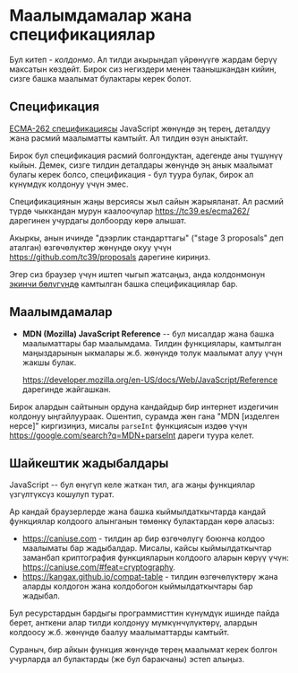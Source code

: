 
# Маалымдамалар жана спецификациялар

Бул китеп - *колдонмо*. Ал тилди акырындап үйрөнүүгө жардам берүү максатын көздөйт. Бирок сиз негиздери менен таанышкандан кийин, сизге башка маалымат булактары керек болот.

## Спецификация

[ECMA-262 спецификациясы](https://www.ecma-international.org/publications/standards/Ecma-262.htm) JavaScript жөнүндө эң терең, деталдуу жана расмий маалыматты камтыйт. Ал тилдин өзүн аныктайт.

Бирок бул спецификация расмий болгондуктан, адегенде аны түшүнүү кыйын. Демек, сизге тилдин деталдары жөнүндө эң анык маалымат булагы керек болсо, спецификация - бул туура булак, бирок ал күнүмдүк колдонуу үчүн эмес.

Спецификациянын жаңы версиясы жыл сайын жарыяланат. Ал расмий түрдө чыккандан мурун каалоочулар <https://tc39.es/ecma262/> дарегинен учурдагы долбоорду көрө алышат.

Акыркы, анын ичинде "дээрлик стандарттагы" ("stage 3 proposals" деп аталган) өзгөчөлүктөр жөнүндө окуу үчүн <https://github.com/tc39/proposals> дарегине кириңиз.

Эгер сиз браузер үчүн иштеп чыгып жатсаңыз, анда колдонмонун [экинчи бөлүгүндө](info:browser-environment) камтылган башка спецификациялар бар.

## Маалымдамалар

- **MDN (Mozilla) JavaScript Reference** -- бул мисалдар жана башка маалыматтары бар маалымдама. Тилдин функциялары, камтылган маңыздарынын ыкмалары ж.б. жөнүндө толук маалымат алуу үчүн жакшы булак.

    <https://developer.mozilla.org/en-US/docs/Web/JavaScript/Reference> дарегинде жайгашкан.

Бирок алардын сайтынын ордуна кандайдыр бир интернет издегичин колдонуу ыңгайлуураак. Ошентип, сурамда жөн гана "MDN [изделген нерсе]" киргизиңиз, мисалы `parseInt` функциясын издөө үчүн <https://google.com/search?q=MDN+parseInt> дареги туура келет.

## Шайкештик жадыбалдары

JavaScript -- бул өнүгүп келе жаткан тил, ага жаңы функциялар үзгүлтүксүз кошулуп турат.

Ар кандай браузерлерде жана башка кыймылдаткычтарда кандай функциялар колдоого алынганын төмөнкү булактардан көрө аласыз:

- <https://caniuse.com> - тилдин ар бир өзгөчөлүгү боюнча колдоо маалыматы бар жадыбалдар. Мисалы, кайсы кыймылдаткычтар заманбап криптография функцияларын колдоого аларын көрүү үчүн: <https://caniuse.com/#feat=cryptography>.
- <https://kangax.github.io/compat-table> - тилдин өзгөчөлүктөрү жана аларды колдогон жана колдобогон кыймылдаткычтары бар жадыбал.

Бул ресурстардын бардыгы программисттин күнүмдүк ишинде пайда берет, анткени алар тилди колдонуу мүмкүнчүлүктөрү, алардын колдоосу ж.б. жөнүндө баалуу маалыматтарды камтыйт.

Сураныч, бир айкын функция жөнүндө терең маалымат керек болгон учурларда ал булактарды (же бул баракчаны) эстеп алыңыз.
